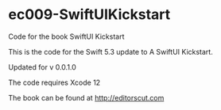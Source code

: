 # ec009-SwiftUIKickstart
Code for the book SwiftUI Kickstart



This is the code for the Swift 5.3 update to  A SwiftUI Kickstart.

Updated for v 0.0.1.0

The code requires Xcode 12

The book can be found at http://editorscut.com 
